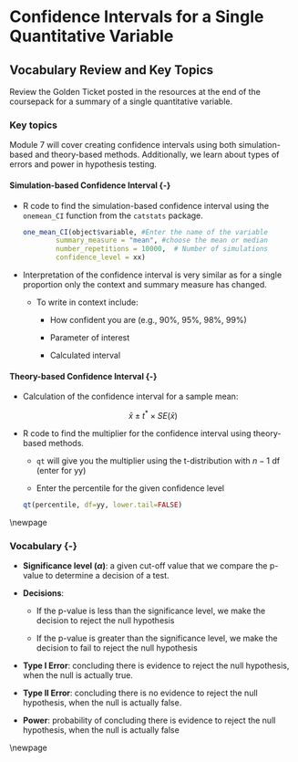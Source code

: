 # Confidence Intervals for a Single Quantitative Variable

## Vocabulary Review and Key Topics

Review the Golden Ticket posted in the resources at the end of the coursepack for a summary of a single quantitative variable.  

### Key topics

Module 7 will cover creating confidence intervals using both simulation-based and theory-based methods. Additionally, we learn about types of errors and power in hypothesis testing.

#### Simulation-based Confidence Interval {-}

* R code to find the simulation-based confidence interval using the `onemean_CI` function from the `catstats` package.


    
    ``` r
    one_mean_CI(object$variable, #Enter the name of the variable
            summary_measure = "mean", #choose the mean or median
            number_repetitions = 10000,  # Number of simulations
            confidence_level = xx)
    ```


* Interpretation of the confidence interval is very similar as for a single proportion only the context and summary measure has changed.

    * To write in context include:

        - How confident you are (e.g., 90%, 95%, 98%, 99%)
    
        - Parameter of interest
    
        - Calculated interval
        
#### Theory-based Confidence Interval {-}

* Calculation of the confidence interval for a sample mean:

$$\bar{x}\pm t^*\times SE(\bar{x})$$

* R code to find the multiplier for the confidence interval using theory-based methods.

   - `qt` will give you the multiplier using the t-distribution with $n-1$ df (enter for yy)
    
   - Enter the percentile for the given confidence level

    
    ``` r
    qt(percentile, df=yy, lower.tail=FALSE)
    ```

\newpage

### Vocabulary {-}

* **Significance level ($\alpha$)**: a given cut-off value that we compare the p-value to determine a decision of a test.

* **Decisions**: 

    * If the p-value is less than the significance level, we make the decision to reject the null hypothesis
    
    * If the p-value is greater than the significance level, we make the decision to fail to reject the null hypothesis

* **Type I Error**: concluding there is evidence to reject the null hypothesis, when the null is actually true.

* **Type II Error**: concluding there is no evidence to reject the null hypothesis, when the null is actually false.

* **Power**: probability of concluding there is evidence to reject the null hypothesis, when the null is actually false

\newpage
